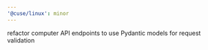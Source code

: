 ```yaml
---
'@cuse/linux': minor
---
```


refactor computer API endpoints to use Pydantic models for request validation
